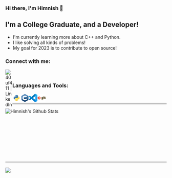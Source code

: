 ### Hi there, I'm Himnish 👋

## I'm a College Graduate, and a Developer!
- I'm currently learning more about C++ and Python.
- I like solving all kinds of problems!
- My goal for 2023 is to contribute to open source!

### Connect with me:
[<img align="left" alt="40uf411 | LinkedIn" width="22px" src="https://cdn.jsdelivr.net/npm/simple-icons@v3/icons/linkedin.svg" />][linkedin]
<br/>

### Languages and Tools:
<img align="left" alt="Python" width="26px" src="https://raw.githubusercontent.com/github/explore/80688e429a7d4ef2fca1e82350fe8e3517d3494d/topics/python/python.png" />
<img align="left" alt="C++" width="26px" src="https://raw.githubusercontent.com/github/explore/80688e429a7d4ef2fca1e82350fe8e3517d3494d/topics/cpp/cpp.png" />
<img align="left" alt="Visual Studio Code" width="26px" src="https://raw.githubusercontent.com/github/explore/80688e429a7d4ef2fca1e82350fe8e3517d3494d/topics/visual-studio-code/visual-studio-code.png" />
<img align="left" alt="Git" width="26px" src="https://raw.githubusercontent.com/github/explore/80688e429a7d4ef2fca1e82350fe8e3517d3494d/topics/git/git.png" />

<br />

---

<img align="left" alt="Himnish's Github Stats" src="https://github-readme-stats.vercel.app/api?username=himnishs&show_icons=true&hide_border=false&theme=default&count_private=true" />
<br />
<br />
<br />
<br />
<br />
<br />
<br />
<br />
<br />

---

<img align="center" src="https://github-readme-stats.anuraghazra1.vercel.app/api/top-langs/?username=himnishs&layout=compact&theme=default" />

[linkedin]: https://linkedin.com/in/himnish-sapkota
